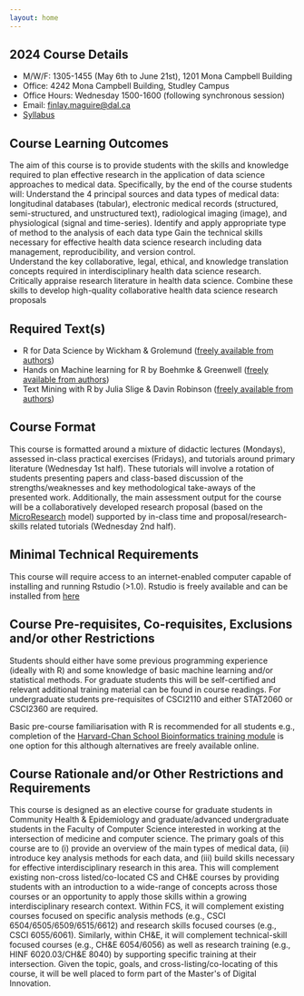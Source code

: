 ```yaml
---
layout: home
---
```


## 2024 Course Details 

- M/W/F: 1305-1455 (May 6th to June 21st), 1201 Mona Campbell Building
- Office: 4242 Mona Campbell Building, Studley Campus
- Office Hours: Wednesday 1500-1600 (following synchronous session)
- Email: finlay.maguire@dal.ca
- [Syllabus](/static_files/2025_syllabus.pdf)

## Course Learning Outcomes
The aim of this course is to provide students with the skills and knowledge required to plan effective research in the application of data science approaches to medical data. Specifically, by the end of the course students will:
Understand the 4 principal sources and data types of medical data: longitudinal databases (tabular), electronic medical records (structured, semi-structured, and unstructured text), radiological imaging (image), and physiological (signal and time-series).
Identify and apply appropriate type of method to the analysis of each data type
Gain the technical skills necessary for effective health data science research including data management, reproducibility, and version control.  
Understand the key collaborative, legal, ethical, and knowledge translation concepts required in interdisciplinary health data science research. 
Critically appraise research literature in health data science.
Combine these skills to develop high-quality collaborative health data science research proposals

## Required Text(s) 
- R for Data Science by Wickham & Grolemund ([freely available from authors](https://r4ds.had.co.nz/))
- Hands on Machine learning for R by Boehmke & Greenwell ([freely available from authors](https://bradleyboehmke.github.io/HOML/))
- Text Mining with R by Julia Slige & Davin Robinson ([freely available from authors](https://www.tidytextmining.com/)) 

## Course Format
This course is formatted around a mixture of didactic lectures (Mondays), assessed in-class practical exercises (Fridays), and tutorials around primary literature (Wednesday 1st half). These tutorials will involve a rotation of students presenting papers and class-based discussion of the strengths/weaknesses and key methodological take-aways of the presented work.  Additionally, the main assessment output for the course will be a collaboratively developed research proposal (based on the [MicroResearch](http://www.microresearch.ca/) model) supported by in-class time and proposal/research-skills related tutorials (Wednesday 2nd half).

## Minimal Technical Requirements
This course will require access to an internet-enabled computer capable of installing and running Rstudio (>1.0).
Rstudio is freely available and can be installed from [here](https://www.rstudio.com/products/rstudio/)

## Course Pre-requisites, Co-requisites, Exclusions and/or other Restrictions
Students should either have some previous programming experience (ideally with R) and some knowledge of basic machine learning and/or statistical methods.  For graduate students this will be self-certified and relevant additional training material can be found in course readings.  For undergraduate students pre-requisites of CSCI2110 and either STAT2060 or CSCI2360 are required. 

Basic pre-course familiarisation with R is recommended for all students e.g., completion of the [Harvard-Chan School Bioinformatics training module](https://hbctraining.github.io/Training-modules/IntroR/) is one option for this although alternatives are freely available online.

## Course Rationale and/or Other Restrictions and Requirements
This course is designed as an elective course for graduate students in Community Health & Epidemiology and graduate/advanced undergraduate students in the Faculty of Computer Science interested in working at the intersection of medicine and computer science. The primary goals of this course are to (i) provide an overview of the main types of medical data, (ii) introduce key analysis methods for each data, and (iii) build skills necessary for effective interdisciplinary research in this area. This will complement existing non-cross listed/co-located CS and CH&E courses by providing students with an introduction to a wide-range of concepts across those courses or an opportunity to apply those skills within a growing interdisciplinary research context. Within FCS, it will complement existing courses focused on specific analysis methods (e.g., CSCI 6504/6505/6509/6515/6612) and research skills focused courses (e.g., CSCI 6055/6061). Similarly, within CH&E, it will complement technical-skill focused courses (e.g., CH&E 6054/6056) as well as research training (e.g., HINF 6020.03/CH&E 8040) by supporting specific training at their intersection. Given the topic, goals, and cross-listing/co-locating of this course, it will be well placed to form part of the Master's of Digital Innovation.
